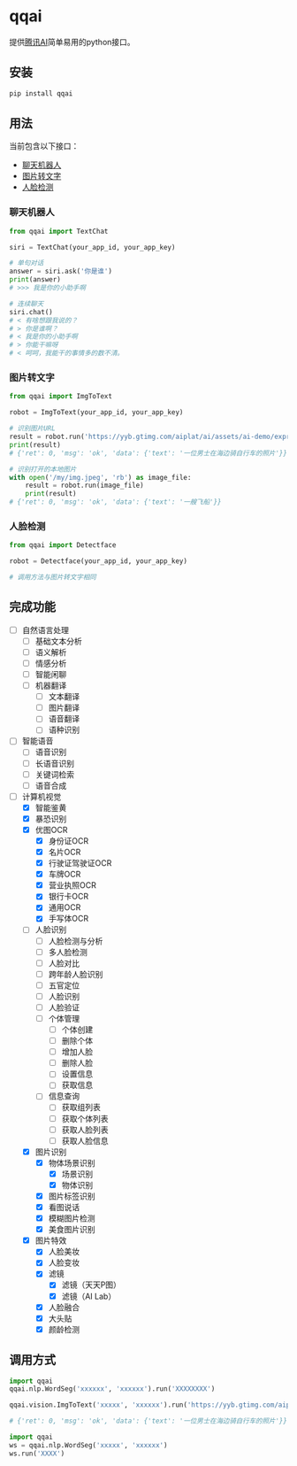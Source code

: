 # qqai

提供[腾讯AI](https://ai.qq.com/)简单易用的python接口。

## 安装

```bash
pip install qqai
```

## 用法

当前包含以下接口：

- [聊天机器人](#聊天机器人)
- [图片转文字](#图片转文字)
- [人脸检测](#人脸检测)

### 聊天机器人

```py
from qqai import TextChat

siri = TextChat(your_app_id, your_app_key)

# 单句对话
answer = siri.ask('你是谁')
print(answer)
# >>> 我是你的小助手啊

# 连续聊天
siri.chat()
# < 有啥想跟我说的？
# > 你是谁啊？
# < 我是你的小助手啊
# > 你能干嘛呀
# < 呵呵，我能干的事情多的数不清。
```

### 图片转文字

```py
from qqai import ImgToText

robot = ImgToText(your_app_id, your_app_key)

# 识别图片URL
result = robot.run('https://yyb.gtimg.com/aiplat/ai/assets/ai-demo/express-6.jpg')
print(result)
# {'ret': 0, 'msg': 'ok', 'data': {'text': '一位男士在海边骑自行车的照片'}}

# 识别打开的本地图片
with open('/my/img.jpeg', 'rb') as image_file:
    result = robot.run(image_file)
    print(result)
# {'ret': 0, 'msg': 'ok', 'data': {'text': '一艘飞船'}}
```

### 人脸检测

```py
from qqai import Detectface

robot = Detectface(your_app_id, your_app_key)

# 调用方法与图片转文字相同
```



## 完成功能

- [ ] 自然语言处理
    - [ ] 基础文本分析
    - [ ] 语义解析
    - [ ] 情感分析
    - [ ] 智能闲聊
    - [ ] 机器翻译
        - [ ] 文本翻译
        - [ ] 图片翻译
        - [ ] 语音翻译
        - [ ] 语种识别
- [ ] 智能语音
    - [ ] 语音识别
    - [ ] 长语音识别
    - [ ] 关键词检索
    - [ ] 语音合成
- [ ] 计算机视觉
    - [x] 智能鉴黄
    - [x] 暴恐识别
    - [x] 优图OCR
        - [x] 身份证OCR
        - [x] 名片OCR
        - [x] 行驶证驾驶证OCR
        - [x] 车牌OCR
        - [x] 营业执照OCR
        - [x] 银行卡OCR
        - [x] 通用OCR
        - [x] 手写体OCR
    - [ ] 人脸识别
        - [ ] 人脸检测与分析
        - [ ] 多人脸检测
        - [ ] 人脸对比
        - [ ] 跨年龄人脸识别
        - [ ] 五官定位
        - [ ] 人脸识别
        - [ ] 人脸验证
        - [ ] 个体管理
            - [ ] 个体创建
            - [ ] 删除个体
            - [ ] 增加人脸
            - [ ] 删除人脸
            - [ ] 设置信息
            - [ ] 获取信息
        - [ ] 信息查询
            - [ ] 获取组列表
            - [ ] 获取个体列表
            - [ ] 获取人脸列表
            - [ ] 获取人脸信息
    - [x] 图片识别
        - [x] 物体场景识别
            - [x] 场景识别
            - [x] 物体识别
        - [x] 图片标签识别
        - [x] 看图说话
        - [x] 模糊图片检测
        - [x] 美食图片识别
    - [x] 图片特效
        - [x] 人脸美妆
        - [x] 人脸变妆
        - [x] 滤镜
            - [x] 滤镜（天天P图）
            - [x] 滤镜（AI Lab）
        - [x] 人脸融合
        - [x] 大头贴
        - [x] 颜龄检测

## 调用方式

```python
import qqai
qqai.nlp.WordSeg('xxxxxx', 'xxxxxx').run('XXXXXXXX')

qqai.vision.ImgToText('xxxxx', 'xxxxxx').run('https://yyb.gtimg.com/aiplat/ai/assets/ai-demo/express-6.jpg')

# {'ret': 0, 'msg': 'ok', 'data': {'text': '一位男士在海边骑自行车的照片'}}

import qqai
ws = qqai.nlp.WordSeg('xxxxx', 'xxxxxx')
ws.run('XXXX')

```